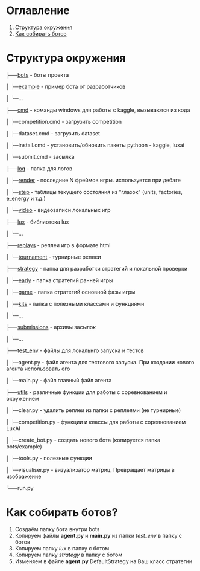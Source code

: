 # Оглавление
1. [Структура окружения](#структура-окружения)
2. [Как собирать ботов](#как-собирать-ботов)

# Структура окружения


├──[bots](https://github.com/BooCreator/Lux-AI-Season-2-Strategy-Library/tree/main/bots) - боты проекта

│  ├─[example](https://github.com/BooCreator/Lux-AI-Season-2-Strategy-Library/tree/main/bots/example) - пример бота от разработчиков

│  └─... 

├──[cmd](https://github.com/BooCreator/Lux-AI-Season-2-Strategy-Library/tree/main/cmd) - команды windows для работы с kaggle, вызываются из кода

│  ├─competition.cmd - загрузить competition

│  ├─dataset.cmd - загрузить dataset

│  ├─install.cmd - установить/обновить пакеты pythoon - kaggle, luxai

│  └─submit.cmd - засылка

├──[log](https://github.com/BooCreator/Lux-AI-Season-2-Strategy-Library/tree/main/log) - папка для логов

│  ├─[render](https://github.com/BooCreator/Lux-AI-Season-2-Strategy-Library/tree/main/log/render) - последние N фреймов игры. используется при дебаге

│  ├─[step](https://github.com/BooCreator/Lux-AI-Season-2-Strategy-Library/tree/main/log/step) - таблицы текущего состояния из "глазок" (units, factories, e_energy и т.д.)

│  └─[video](https://github.com/BooCreator/Lux-AI-Season-2-Strategy-Library/tree/main/log/video) - видеозаписи локальных игр

├──[lux](https://github.com/BooCreator/Lux-AI-Season-2-Strategy-Library/tree/main/lux) - библиотека lux

│  └─...

├──[replays](https://github.com/BooCreator/Lux-AI-Season-2-Strategy-Library/tree/main/replays) - реплеи игр в формате html

│  └─[tournament](https://github.com/BooCreator/Lux-AI-Season-2-Strategy-Library/tree/main/replays/tornament) - турнирные реплеи

├──[strategy](https://github.com/BooCreator/Lux-AI-Season-2-Strategy-Library/tree/main/strategy) - папка для разработки стратегий и локальной проверки

│  ├─[early](https://github.com/BooCreator/Lux-AI-Season-2-Strategy-Library/tree/main/strategy/early) - папка стратегий ранней игры

│  ├─[game](https://github.com/BooCreator/Lux-AI-Season-2-Strategy-Library/tree/main/strategy/game) - папка стратегий основной фазы игры

│  ├─[kits](https://github.com/BooCreator/Lux-AI-Season-2-Strategy-Library/tree/main/strategy/kits) - папка с полезными классами и функциями

│  └─...

├──[submissions](https://github.com/BooCreator/Lux-AI-Season-2-Strategy-Library/tree/main/submissions) - архивы засылок

│  └─...

├──[test_env](https://github.com/BooCreator/Lux-AI-Season-2-Strategy-Library/tree/main/test_env) - файлы для локальнго запуска и тестов

│  ├─agent.py - файл агента для тестового запуска. При коздании нового агента использовать его

│  └─main.py - файл главный файл агента

├──[utils](https://github.com/BooCreator/Lux-AI-Season-2-Strategy-Library/tree/main/utils) - различные функции для работы с соревнованием и окружением

│  ├─clear.py - удалить реплеи из папки с реплеями (не турнирные)

│  ├─competition.py - функции и классы для работы с соревнованием LuxAI

│  ├─create_bot.py - создать нового бота (копируется папка bots/example)

│  ├─tools.py - полезные функции

│  └─visualiser.py - визуализатор матриц. Превращает матрицы в изображение

└──run.py


# Как собирать ботов?

1. Создаём папку бота внутри bots
2. Копируем файлы __agent.py__ и __main.py__ из папки _test_env_ в папку с ботов
3. Копируем папку _lux_ в папку с ботом
4. Копируем папку _strategy_ в папку с ботом
5. Изменяем в файле __agent.py__ DefaultStrategy на Ваш класс стратегии